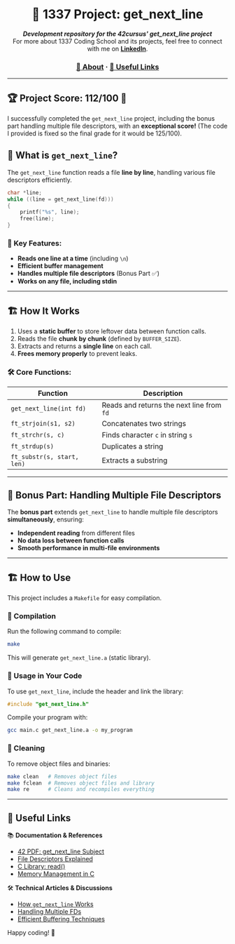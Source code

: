 <h1 align="center">🚀 1337 Project: get_next_line</h1>

<p align="center">
  <b><i>Development repository for the 42cursus' get_next_line project</i></b><br>
  For more about 1337 Coding School and its projects, feel free to connect with me on <a href="https://www.linkedin.com/in/tellat-ilyas/"><b>LinkedIn</b></a>.
</p>

<h3 align="center">
  <a href="#-about">📖 About</a>
  <span> · </span>
  <a href="#-useful-links">🔗 Useful Links</a>
</h3>

---

## 🏆 Project Score: **112/100** 🎉

I successfully completed the `get_next_line` project, including the bonus part handling multiple file descriptors, with an **exceptional score!** 
(The code I provided is fixed so the final grade for it would be 125/100).

## 📜 What is `get_next_line`?

The `get_next_line` function reads a file **line by line**, handling various file descriptors efficiently.

```c
char *line;
while ((line = get_next_line(fd)))
{
    printf("%s", line);
    free(line);
}
```

### 🌟 Key Features:

- **Reads one line at a time** (including `\n`)
- **Efficient buffer management**
- **Handles multiple file descriptors** (Bonus Part ✅)
- **Works on any file, including stdin**

---

## 🏗️ How It Works

1. Uses a **static buffer** to store leftover data between function calls.
2. Reads the file **chunk by chunk** (defined by `BUFFER_SIZE`).
3. Extracts and returns a **single line** on each call.
4. **Frees memory properly** to prevent leaks.

### 🛠️ Core Functions:

| Function                   | Description                               |
| -------------------------- | ----------------------------------------- |
| `get_next_line(int fd)`    | Reads and returns the next line from `fd` |
| `ft_strjoin(s1, s2)`       | Concatenates two strings                  |
| `ft_strchr(s, c)`          | Finds character `c` in string `s`         |
| `ft_strdup(s)`             | Duplicates a string                       |
| `ft_substr(s, start, len)` | Extracts a substring                      |

---

## 🚀 Bonus Part: Handling Multiple File Descriptors

The **bonus part** extends `get_next_line` to handle multiple file descriptors **simultaneously**, ensuring:

- **Independent reading** from different files
- **No data loss between function calls**
- **Smooth performance in multi-file environments**

---

## 🏗️ How to Use

This project includes a `Makefile` for easy compilation.

### 🔹 Compilation
Run the following command to compile:
```sh
make
```
This will generate `get_next_line.a` (static library).

### 🔹 Usage in Your Code
To use `get_next_line`, include the header and link the library:
```c
#include "get_next_line.h"
```
Compile your program with:
```sh
gcc main.c get_next_line.a -o my_program
```

### 🔹 Cleaning
To remove object files and binaries:
```sh
make clean   # Removes object files
make fclean  # Removes object files and library
make re      # Cleans and recompiles everything
```

---

## 📌 Useful Links

📚 **Documentation & References**

- [42 PDF: get\_next\_line Subject](https://cdn.intra.42.fr/pdf/pdf/96258/en.subject.pdf)
- [File Descriptors Explained](https://www.bottomupcs.com/file_descriptors.xhtml)
- [C Library: read()](https://man7.org/linux/man-pages/man2/read.2.html)
- [Memory Management in C](https://www.geeksforgeeks.org/memory-management-c/)

🛠 **Technical Articles & Discussions**

- [How ](https://stackoverflow.com/questions/252782/strtok-vs-strsep)[`get_next_line`](https://stackoverflow.com/questions/252782/strtok-vs-strsep)[ Works](https://stackoverflow.com/questions/252782/strtok-vs-strsep)
- [Handling Multiple FDs](https://medium.com/swlh/handling-multiple-file-descriptors-in-c-4fdf7f50d12)
- [Efficient Buffering Techniques](https://www.cs.tufts.edu/comp/15/resources/buffering.html)

Happy coding! 🚀

